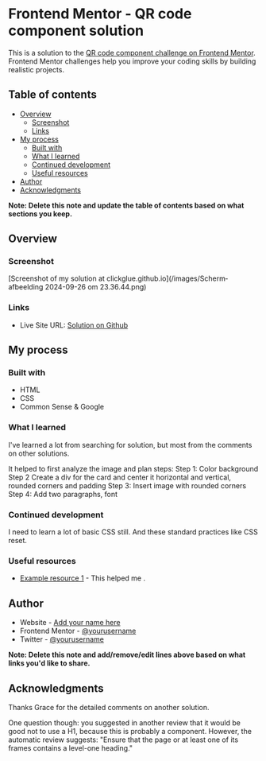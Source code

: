 # Frontend Mentor - QR code component solution

This is a solution to the [QR code component challenge on Frontend Mentor](https://www.frontendmentor.io/challenges/qr-code-component-iux_sIO_H). Frontend Mentor challenges help you improve your coding skills by building realistic projects. 

## Table of contents

- [Overview](#overview)
  - [Screenshot](#screenshot)
  - [Links](#links)
- [My process](#my-process)
  - [Built with](#built-with)
  - [What I learned](#what-i-learned)
  - [Continued development](#continued-development)
  - [Useful resources](#useful-resources)
- [Author](#author)
- [Acknowledgments](#acknowledgments)

**Note: Delete this note and update the table of contents based on what sections you keep.**

## Overview

### Screenshot

[Screenshot of my solution at clickglue.github.io](/images/Scherm­afbeelding 2024-09-26 om 23.36.44.png)


### Links

- Live Site URL: [Solution on Github](https://clickglue.github.io)

## My process

### Built with

- HTML
- CSS
- Common Sense & Google

### What I learned

I've learned a lot from searching for solution, but most from the comments on other solutions.

It helped to first analyze the image and plan steps:
Step 1: Color background
Step 2 Create a div for the card and center it horizontal and vertical, rounded corners and padding
Step 3: Insert image with rounded corners
Step 4: Add two paragraphs, font

### Continued development

I need to learn a lot of basic CSS still. And these standard practices like CSS reset.

### Useful resources

- [Example resource 1](https://www.frontendmentor.io/solutions/html5-css-and-flexbox-aXZTaM1HQ3) - This helped me .



## Author

- Website - [Add your name here](https://www.your-site.com)
- Frontend Mentor - [@yourusername](https://www.frontendmentor.io/profile/yourusername)
- Twitter - [@yourusername](https://www.twitter.com/yourusername)

**Note: Delete this note and add/remove/edit lines above based on what links you'd like to share.**

## Acknowledgments

Thanks Grace for the detailed comments on another solution.

One question though: you suggested in another review that it would be good not to use a H1, because this is probably a component. However, the automatic review suggests: "Ensure that the page or at least one of its frames contains a level-one heading."
